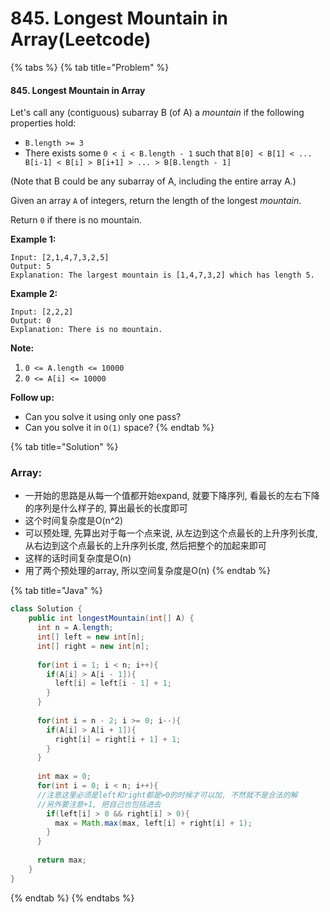 # 845. Longest Mountain in Array\(Leetcode\)

{% tabs %}
{% tab title="Problem" %}
#### 845. Longest Mountain in Array

Let's call any \(contiguous\) subarray B \(of A\) a _mountain_ if the following properties hold:

* `B.length >= 3`
* There exists some `0 < i < B.length - 1` such that `B[0] < B[1] < ... B[i-1] < B[i] > B[i+1] > ... > B[B.length - 1]`

\(Note that B could be any subarray of A, including the entire array A.\)

Given an array `A` of integers, return the length of the longest _mountain_. 

Return `0` if there is no mountain.

**Example 1:**

```text
Input: [2,1,4,7,3,2,5]
Output: 5
Explanation: The largest mountain is [1,4,7,3,2] which has length 5.
```

**Example 2:**

```text
Input: [2,2,2]
Output: 0
Explanation: There is no mountain.
```

**Note:**

1. `0 <= A.length <= 10000`
2. `0 <= A[i] <= 10000`

**Follow up:**

* Can you solve it using only one pass?
* Can you solve it in `O(1)` space?
{% endtab %}

{% tab title="Solution" %}
### Array:

* 一开始的思路是从每一个值都开始expand, 就要下降序列, 看最长的左右下降的序列是什么样子的, 算出最长的长度即可
* 这个时间复杂度是O\(n^2\)
* 可以预处理, 先算出对于每一个点来说, 从左边到这个点最长的上升序列长度, 从右边到这个点最长的上升序列长度, 然后把整个的加起来即可
* 这样的话时间复杂度是O\(n\)
* 用了两个预处理的array, 所以空间复杂度是O\(n\)
{% endtab %}

{% tab title="Java" %}
```java
class Solution {
    public int longestMountain(int[] A) {
      int n = A.length;
      int[] left = new int[n];
      int[] right = new int[n];
      
      for(int i = 1; i < n; i++){
        if(A[i] > A[i - 1]){
          left[i] = left[i - 1] + 1;
        }
      }
      
      for(int i = n - 2; i >= 0; i--){
        if(A[i] > A[i + 1]){
          right[i] = right[i + 1] + 1;
        }
      }
      
      int max = 0;
      for(int i = 0; i < n; i++){
      //注意这里必须是left和right都是>0的时候才可以加, 不然就不是合法的解
      //另外要注意+1, 把自己也包括进去
        if(left[i] > 0 && right[i] > 0){
          max = Math.max(max, left[i] + right[i] + 1);
        }
      }
      
      return max;
    }
}
```
{% endtab %}
{% endtabs %}

